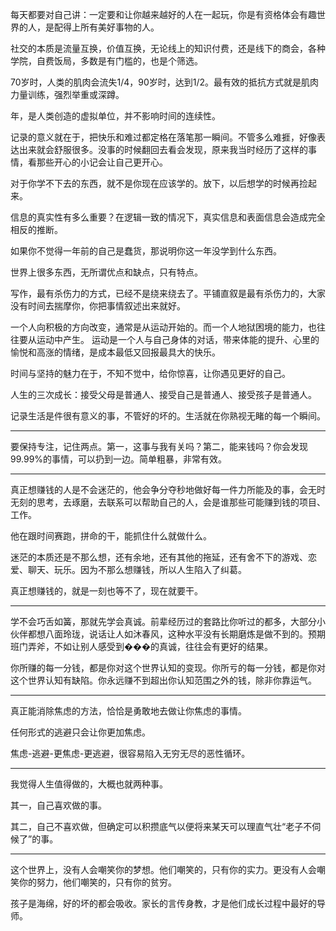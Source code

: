 
每天都要对自己讲：一定要和让你越来越好的人在一起玩，你是有资格体会有趣世界的人，是配得上所有美好事物的人。

社交的本质是流量互换，价值互换，无论线上的知识付费，还是线下的商会，各种学院，自费饭局，多数是有门槛的，也是个筛选。

70岁时，人类的肌肉会流失1/4，90岁时，达到1/2。最有效的抵抗方式就是肌肉力量训练，强烈举重或深蹲。

年，是人类创造的虚拟单位，并不影响时间的连续性。

记录的意义就在于，把快乐和难过都定格在落笔那一瞬间。不管多么难捱，好像表达出来就会舒服很多。没事的时候翻回去看会发现，原来我当时经历了这样的事情，看那些开心的小记会让自己更开心。

对于你学不下去的东西，就不是你现在应该学的。放下，以后想学的时候再捡起来。

信息的真实性有多么重要？在逻辑一致的情况下，真实信息和表面信息会造成完全相反的推断。

如果你不觉得一年前的自己是蠢货，那说明你这一年没学到什么东西。

世界上很多东西，无所谓优点和缺点，只有特点。

写作，最有杀伤力的方式，已经不是绕来绕去了。平铺直叙是最有杀伤力的，大家没有时间去揣摩你，你把事情叙述出来就好。

一个人向积极的方向改变，通常是从运动开始的。而一个人地狱困境的能力，也往往要从运动中产生。 运动是一个人与自己身体的对话，带来体能的提升、心里的愉悦和高涨的情绪，是成本最低又回报最具大的快乐。

时间与坚持的魅力在于，不知不觉中，给你惊喜，让你遇见更好的自己。

人生的三次成长：接受父母是普通人、接受自己是普通人、接受孩子是普通人。

记录生活是件很有意义的事，不管好的坏的。生活就在你熟视无睹的每一个瞬间。

---

要保持专注，记住两点。第一，这事与我有关吗？第二，能来钱吗？你会发现99.99%的事情，可以扔到一边。简单粗暴，非常有效。

---

真正想赚钱的人是不会迷茫的，他会争分夺秒地做好每一件力所能及的事，会无时无刻的思考，去琢磨，去联系可以帮助自己的人，会是谁那些可能赚到钱的项目、工作。

他在跟时间赛跑，拼命的干，能抓住什么就做什么。

迷茫的本质还是不那么想，还有余地，还有其他的拖延，还有舍不下的游戏、恋爱、聊天、玩乐。因为不那么想赚钱，所以人生陷入了纠葛。

真正想赚钱的，就是一刻也等不了，现在就要干。

---

学不会巧舌如簧，那就先学会真诚。前辈经历过的套路比你听过的都多，大部分小伙伴都想八面玲珑，说话让人如沐春风，这种水平没有长期磨炼是做不到的。预期班门弄斧，不如让别人感受到���的真诚，往往会有更好的结果。

你所赚的每一分钱，都是你对这个世界认知的变现。你所亏的每一分钱，都是你对这个世界认知有缺陷。你永远赚不到超出你认知范围之外的钱，除非你靠运气。

--- 

真正能消除焦虑的方法，恰恰是勇敢地去做让你焦虑的事情。

任何形式的逃避只会让你更加焦虑。

焦虑-逃避-更焦虑-更逃避，很容易陷入无穷无尽的恶性循环。

---
我觉得人生值得做的，大概也就两种事。

其一，自己喜欢做的事。

其二，自己不喜欢做，但确定可以积攒底气以便将来某天可以理直气壮“老子不伺候了”的事。

---

这个世界上，没有人会嘲笑你的梦想。他们嘲笑的，只有你的实力。更没有人会嘲笑你的努力，他们嘲笑的，只有你的贫穷。

孩子是海绵，好的坏的都会吸收。家长的言传身教，才是他们成长过程中最好的导师。


